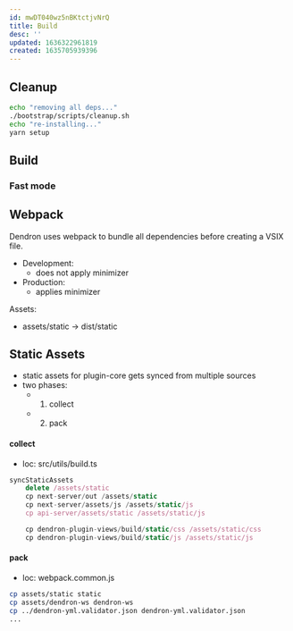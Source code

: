 ```yaml
---
id: mwDT040wz5nBKtctjvNrQ
title: Build
desc: ''
updated: 1636322961819
created: 1635705939396
---
```



## Cleanup

```sh
echo "removing all deps..."
./bootstrap/scripts/cleanup.sh
echo "re-installing..."
yarn setup
```

## Build

### Fast mode

## Webpack

Dendron uses webpack to bundle all dependencies before creating a VSIX file. 

- Development:
    - does not apply minimizer
- Production:
    - applies minimizer

Assets:
- assets/static -> dist/static


## Static Assets
- static assets for plugin-core gets synced from multiple sources
- two phases:
    - 1. collect 
    - 2. pack

#### collect
- loc: src/utils/build.ts

```ts
syncStaticAssets
    delete /assets/static
    cp next-server/out /assets/static
    cp next-server/assets/js /assets/static/js
    cp api-server/assets/static /assets/static/js

    cp dendron-plugin-views/build/static/css /assets/static/css
    cp dendron-plugin-views/build/static/js /assets/static/js
```

#### pack
- loc: webpack.common.js

```sh
cp assets/static static
cp assets/dendron-ws dendron-ws
cp ../dendron-yml.validator.json dendron-yml.validator.json
... 
```